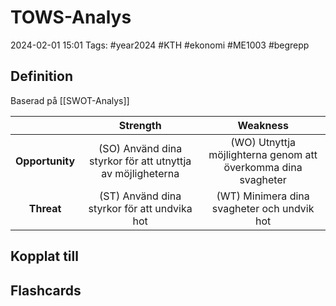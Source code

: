# TOWS-Analys

2024-02-01 15:01
Tags: #year2024 #KTH #ekonomi #ME1003 #begrepp

## Definition

Baserad på [[SWOT-Analys]]

|  | Strength | Weakness |
| :--: | :--: | :--: |
| **Opportunity** | (SO) Använd dina styrkor för att utnyttja av möjligheterna | (WO) Utnyttja möjlighterna genom att överkomma dina svagheter |
| **Threat** | (ST) Använd dina styrkor för att undvika hot | (WT) Minimera dina svagheter och undvik hot |

## Kopplat till

## Flashcards
